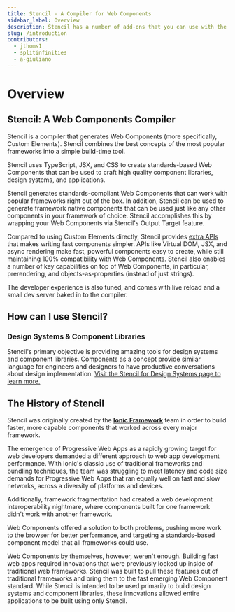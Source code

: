 ```yaml
---
title: Stencil - A Compiler for Web Components
sidebar_label: Overview
description: Stencil has a number of add-ons that you can use with the build process.
slug: /introduction
contributors:
  - jthoms1
  - splitinfinities
  - a-giuliano
---
```


# Overview

## Stencil: A Web Components Compiler

Stencil is a compiler that generates Web Components (more specifically, Custom Elements). Stencil combines the best concepts of the most popular frameworks into a simple build-time tool.

Stencil uses TypeScript, JSX, and CSS to create standards-based Web Components that can be used to craft high quality component libraries, design systems, and applications.

Stencil generates standards-compliant Web Components that can work with popular frameworks right out of the box. In addition, Stencil can be used to generate framework native components that can be used just like any other components in your framework of choice. Stencil accomplishes this by wrapping your Web Components via Stencil's Output Target feature.

Compared to using Custom Elements directly, Stencil provides [extra APIs](/docs/api) that makes writing fast components simpler. APIs like Virtual DOM, JSX, and async rendering make fast, powerful components easy to create, while still maintaining 100% compatibility with Web Components. Stencil also enables a number of key capabilities on top of Web Components, in particular, prerendering, and objects-as-properties (instead of just strings).

The developer experience is also tuned, and comes with live reload and a small dev server baked in to the compiler.

## How can I use Stencil?

### Design Systems & Component Libraries

Stencil's primary objective is providing amazing tools for design systems and component libraries. Components as a concept provide similar language for engineers and designers to have productive conversations about design implementation. [Visit the Stencil for Design Systems page to learn more.](/docs/design-systems)

## The History of Stencil

Stencil was originally created by the **[Ionic Framework](http://ionicframework.com/)** team in order to build faster, more capable components that worked across every major framework.

The emergence of Progressive Web Apps as a rapidly growing target for web developers demanded a different approach to web app development performance. With Ionic's classic use of traditional frameworks and bundling techniques, the team was struggling to meet latency and code size demands for Progressive Web Apps that ran equally well on fast and slow networks, across a diversity of platforms and devices.

Additionally, framework fragmentation had created a web development interoperability nightmare, where components built for one framework didn't work with another framework.

Web Components offered a solution to both problems, pushing more work to the browser for better performance, and targeting a standards-based component model that all frameworks could use.

Web Components by themselves, however, weren't enough. Building fast web apps required innovations that were previously locked up inside of traditional web frameworks. Stencil was built to pull these features out of traditional frameworks and bring them to the fast emerging Web Component standard. While Stencil is intended to be used primarily to build design systems and component libraries, these innovations allowed entire applications to be built using only Stencil.
